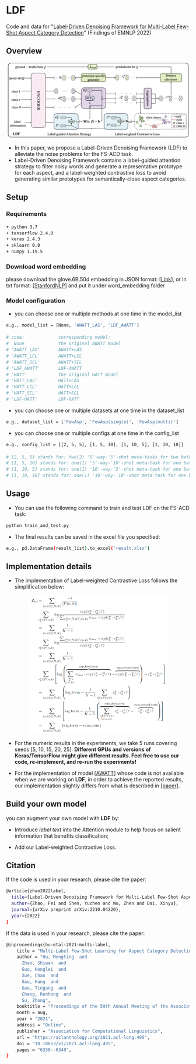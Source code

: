 # LDF

Code and data for "[Label-Driven Denoising Framework for Multi-Label Few-Shot Aspect Category Detection](https://arxiv.org/pdf/2210.04220.pdf)" (Findings of EMNLP 2022)

## Overview

<img src="figs/EMNLP2022_LDF.png" style="width:200px height:300px" />

- In this paper, we propose a Label-Driven Denoising Framework (LDF) to alleviate the noise problems for the FS-ACD task.
- Label-Driven Denoising Framework contains a label-guided attention strategy to filter noisy words and generate a representative prototype for each aspect, and a label-weighted contrastive loss to avoid generating similar prototypes for
semantically-close aspect categories.

## Setup

### Requirements
```bash
+ python 3.7
+ tensorflow 2.4.0
+ keras 2.4.3
+ sklearn 0.0
+ numpy 1.19.5
```

### Download word embedding
please download the glove.6B.50d embedding in JSON format: [[Link](https://drive.google.com/file/d/1vCm_X2vrSSwLICwmm4NW2-dXfNtV8TFg/view?usp=sharing)], or in txt format: [[StanfordNLP](https://github.com/stanfordnlp/GloVe)] and put it under word_embedding folder

### Model configuration

- you can choose one or multiple methods at one time in the model_list
```bash
e.g., model_list = [None, 'AWATT_LAS', 'LDF_AWATT']

# code:             corresponding model:
#  None             the original AWATT model
# 'AWATT_LAS'       AWATT+LAS
# 'AWATT_LCL'       AWATT+LCL
# 'AWATT_SCL'       AWATT+SCL
# 'LDF_AWATT'       LDF-AWATT
# 'HATT'            the original HATT model
# 'HATT_LAS'        HATT+LAS
# 'HATT_LCL'        HATT+LCL
# 'HATT_SCL'        HATT+SCL
# 'LDF-HATT'        LDF-HATT
```

- you can choose one or multiple datasets at one time in the dataset_list
```bash
e.g., dataset_list = ['FewAsp', 'FewAsp(single)', 'FewAsp(multi)']
```

- you can choose one or multiple configs at one time in the config_list
```bash
e.g., config_list = [[2, 5, 5], [1, 5, 10], [1, 10, 5], [1, 10, 10]]

# [2, 5, 5] stands for: two(2) '5'-way-'5'-shot meta-tasks for two batch-size
# [1, 5, 10] stands for: one(1) '5'-way-'10'-shot meta-task for one batch-size
# [1, 10, 5] stands for: one(1) '10'-way-'5'-shot meta-task for one batch-size
# [1, 10, 10] stands for: one(1) '10'-way-'10'-shot meta-task for one batch-size
```

## Usage

- You can use the following command to train and test LDF on the FS-ACD task:

```bash
python train_and_test.py
```

- The final results can be saved in the excel file you specified:

```bash
e.g., pd.DataFrame(result_list).to_excel('result.xlsx')
```

## Implementation details
- The implementation of Label-weighted Contrastive Loss follows the simplification below:

<div align=center><img src="figs/eq10.png" width=75%/></div>

- For the numeric results in the experiments, we take 5 runs covering seeds [5, 10, 15, 20, 25]. **Different GPUs and versions of Keras/TensorFlow might give different results. Feel free to use our code, re-implement, and re-run the experiments!**

- For the implementation of model [[AWATT](https://aclanthology.org/2021.acl-long.495/)] whose code is not available when we are working on **LDF**, in order to achieve the reported results, our implementation slightly differs from what is described in [[paper](https://aclanthology.org/2021.acl-long.495/)].

## Build your own model
you can augment your own model with **LDF** by: 

- Introduce *label text* into the Attention module to help focus on salient information that benefits classification; 

- Add our Label-weighted Contrastive Loss.

## Citation

If the code is used in your research, please cite the paper:
```bash
@article{zhao2022label,
  title={Label-Driven Denoising Framework for Multi-Label Few-Shot Aspect Category Detection},
  author={Zhao, Fei and Shen, Yuchen and Wu, Zhen and Dai, Xinyu},
  journal={arXiv preprint arXiv:2210.04220},
  year={2022}
}
```
If the data is used in your research, please cite the paper:
```bash
@inproceedings{hu-etal-2021-multi-label,
    title = "Multi-Label Few-Shot Learning for Aspect Category Detection",
    author = "Hu, Mengting  and
      Zhao, Shiwan  and
      Guo, Honglei  and
      Xue, Chao  and
      Gao, Hang  and
      Gao, Tiegang  and
      Cheng, Renhong  and
      Su, Zhong",
    booktitle = "Proceedings of the 59th Annual Meeting of the Association for Computational Linguistics and the 11th International Joint Conference on Natural Language Processing (Volume 1: Long Papers)",
    month = aug,
    year = "2021",
    address = "Online",
    publisher = "Association for Computational Linguistics",
    url = "https://aclanthology.org/2021.acl-long.495",
    doi = "10.18653/v1/2021.acl-long.495",
    pages = "6330--6340",
}
```



